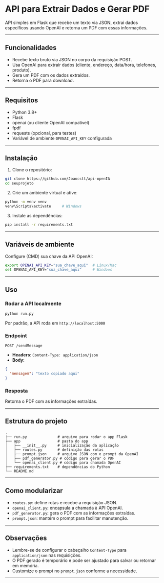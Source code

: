
# API para Extrair Dados e Gerar PDF

API simples em Flask que recebe um texto via JSON, extrai dados específicos usando OpenAI e retorna um PDF com essas informações.

---

## Funcionalidades

- Recebe texto bruto via JSON no corpo da requisição POST.
- Usa OpenAI para extrair dados (cliente, endereço, data/hora, telefones, produto).
- Gera um PDF com os dados extraídos.
- Retorna o PDF para download.

---

## Requisitos

- Python 3.8+
- Flask
- openai (ou cliente OpenAI compatível)
- fpdf
- requests (opcional, para testes)
- Variável de ambiente `OPENAI_API_KEY` configurada

---

## Instalação

1. Clone o repositório:

```bash
git clone https://github.com/Joaocstt/api-openIA
cd seuprojeto
```

2. Crie um ambiente virtual e ative:

```bash
python -m venv venv
venv\Scripts\activate     # Windows
```

3. Instale as dependências:

```bash
pip install -r requirements.txt
```

---

## Variáveis de ambiente

Configure (CMD) sua chave da API OpenAI:

```bash
export OPENAI_API_KEY="sua_chave_aqui"  # Linux/Mac
set OPENAI_API_KEY="sua_chave_aqui"     # Windows
```

---

## Uso

### Rodar a API localmente

```bash
python run.py
```

Por padrão, a API roda em `http://localhost:5000`

### Endpoint

`POST /sendMessage`

- **Headers**: `Content-Type: application/json`
- **Body**:

```json
{
  "mensagem": "texto copiado aqui"
}
```

### Resposta

Retorna o PDF com as informações extraídas.


---

## Estrutura do projeto

```
.
├── run.py              # arquivo para rodar o app Flask
├── app                 # pasta do app
│   ├── __init__.py     # inicialização da aplicação
│   ├── routes.py       # definição das rotas
│   ├── prompt.json     # arquivo JSON com o prompt da OpenAI
│   ├── pdf_generator.py # código para gerar o PDF
│   └── openai_client.py # código para chamada OpenAI
├── requirements.txt    # dependências do Python
└── README.md
```

---

## Como modularizar

- `routes.py`: define rotas e recebe a requisição JSON.
- `openai_client.py`: encapsula a chamada à API OpenAI.
- `pdf_generator.py`: gera o PDF com as informações extraídas.
- `prompt.json`: mantém o prompt para facilitar manutenção.

---

## Observações

- Lembre-se de configurar o cabeçalho `Content-Type` para `application/json` nas requisições.
- O PDF gerado é temporário e pode ser ajustado para salvar ou retornar em memória.
- Customize o prompt no `prompt.json` conforme a necessidade.

---


